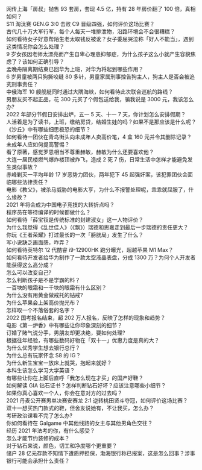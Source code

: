 网传上海「房叔」抛售 93 套房，套现 4.5 亿，持有 28 年房价翻了 100 倍，真相如何？  
S11 淘汰赛 GEN.G 3:0 击败 C9 晋级四强，如何评价这场比赛？  
古代几十万大军行军，每个人每天一堆排泄物，沿路环境会不会很糟糕？  
如何看待女子好意帮陌生老太取钱反被讹？女子委屈哭泣称「好人不能当」，遇到这类情况你会怎么处理？  
9 岁女孩因老师太漂亮而产生自卑心理患抑郁症，为什么孩子这么小就产生容貌焦虑了？该如何正确引导？  
孟晚舟隔离期结束已回华为上班，对华为将起到哪些作用？  
6 岁男童被两只狗撕咬缝 80 多针，男童家属刑事控告狗主人，狗主人是否会被追究刑事责任？  
中俄海军 10 艘舰艇同时通过大隅海峡，如何看待此次联合巡航的路线？  
男朋友买不起正品，花 300 元买了个假包送给我，骗我说是 3000 元，我该怎么办?  
2022 年部分节假日安排出炉，五一 5 天、十一 7 天，你计划怎么安排假期？  
人活着是为了读书，上班，缴纳房贷，结婚生娃的吗？如果不是那应该是什么呢？  
《沙丘》中有哪些细思极恐的细节？  
如何看待一团伙在青岛街头向未成年人卖高价笔，4 盒 160 元并令其删除记录？未成年人应如何提高警惕？  
看了原著，感觉罗恩相当不尊重赫敏，赫敏为什么还要喜欢他？  
大连一居民楼燃气爆炸楼顶被炸飞，造成 2 死 7 伤，日常生活中怎样才能避免发生类似事故？  
赤峰剿灭一平均年龄 17 岁恶势力团伙，两年犯下 45 起强奸案，该犯罪团伙会面临哪些法律责任？  
电影《教父》，被杀马威胁的电影大亨，为什么不报警处理呢，乖乖就屈服了，什么缘故？  
2021 年将会成为中国电子竞技的大转折点吗？  
程序员在等待编译的时候都做什么？  
如何看待「薛宝钗是传统标准的封建淑女」这一人物评价？  
为什么我觉得《乱世佳人》（《飘》）瑞德和思嘉走到最后一步瑞德的责任更大？  
你玩《王者荣耀》打过最长的一次「膀胱局」发生了什么？  
写小说缺乏画面感，咋弄？  
如何看待英特尔 12 代酷睿 i9-12900HK 跑分曝光，超越苹果 M1 Max？  
如何看待开发者给华为制作了一款太空液晶表盘，分成 1300 万？为何个人开发者能获得这么高分成？  
怎么可以改变自己?  
怎么判断孩子是不是学霸的料？  
一百块的眼霜和一千块的眼霜有什么区别？  
为什么没有用黄金做戒托的钻戒?  
为什么苹果会上架高价抛光布？  
怎样取一个不落俗套的名字？  
2022 国考报名结束，超 202 万人报名，反映了怎样的现象和趋势？  
电影《第一炉香》中有哪些让你印象深刻的细节？  
订婚了赌气说分手，男朋友却更决绝，要如何处理?  
根据往年经验，有哪些数码好物在「双十一」优惠力度是真的大？  
为什么优秀学生想去银行总行？  
为什么总有玩家怀念 S8 的 IG？  
为什么新生宝宝一放床上就哭，抱起来就好？  
本科生该怎么学习大学英语？  
有哪些让你在上脚后直呼「我怎么现在才买」的国产好鞋？  
如何解读 GIA 钻石证书？怎样判断钻石好坏？应该注意哪些小细节？  
如果你真心喜欢一个人，你会在意对方的过去吗？  
2021 丹麦公开赛男单决赛安赛龙 2:1 逆转桃田贤斗夺冠，如何评价这场比赛？  
双十一想买热门款式的鞋，但舍友说她有，不让我买，怎么办？  
考研政治课看不完了怎么办?  
你如何看待在 Galgame 中其他线路的女主与其他男角色交往？  
经历 2021 年法考的你，有什么感受？  
怎么才能节约装修的成本？  
对于钻石来说，颜色，切工和净度哪个更重要？  
储户 28 亿元存款不知情下遭质押担保，渤海银行称已报案，这是怎么回事？涉事银行可能会承担什么责任？  
